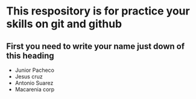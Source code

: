 # This respository is for practice your skills on git and github

## First you need to write your name just down of this heading

* Junior Pacheco
* Jesus cruz
* Antonio Suarez
* Macarenia corp

